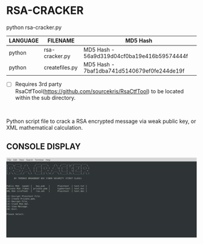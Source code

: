 # RSA-CRACKER
python rsa-cracker.py

| LANGUAGE | FILENAME | MD5 Hash |
|------    |------    | -------  |
| python | rsa-cracker.py | MD5 Hash - 56a9d319d04cf0ba19e416b59574444f |
| python | createfiles.py | MD5 Hash - 7baf1dba741d5140679ef0fe244de19f |

- [ ] Requires 3rd party RsaCtfTool(https://github.com/sourcekris/RsaCtfTool) to be located within the sub directory.

<br />

Python script file to crack a RSA encrypted message via weak public key, or XML mathematical calculation.

## CONSOLE DISPLAY
![Screenshot](picture2.png) 

